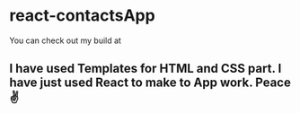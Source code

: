 # react-contactsApp
You can check out my build at


## I have used Templates for HTML and CSS part. I have just used React to make to App work. Peace ✌️
